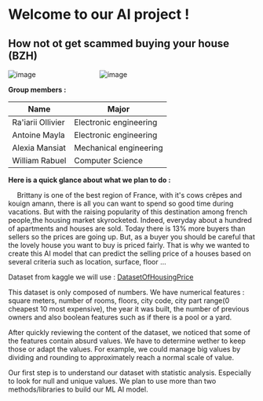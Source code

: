 # **Welcome to our AI project !**
## How not ot get scammed buying your house (BZH)
![image](https://github.com/user-attachments/assets/86d8dada-515b-4e36-ad2f-d8e4fe516113) &emsp;&emsp;&emsp;&emsp;&emsp;&emsp;&emsp;&emsp;&emsp;![image](https://github.com/user-attachments/assets/134dc3d5-86d8-40f4-9c00-3079f658a013)



**Group members :**

|        Name       |        Major           |
|-------------------|------------------------|
| Ra'iarii Ollivier | Electronic engineering |
| Antoine Mayla     | Electronic engineering |
| Alexia Mansiat    | Mechanical engineering |
| William Rabuel    | Computer Science       |



**Here is a quick glance about what we plan to do :**


&emsp; Brittany is one of the best region of France, with it's cows crêpes and kouign amann, there is all you can want to spend so good time during vacations. But with the raising popularity of this destination among french people,the housing market skyrocketed. Indeed, everyday about a hundred of apartments and houses are sold. Today there is 13% more buyers than sellers so the prices are going up. But, as a buyer you should be careful that the lovely house you want to buy is priced fairly. That is why we wanted to create this AI model that can predict the selling price of a houses based on several criteria such as location, surface, floor ...

Dataset from kaggle we will use : [DatasetOfHousingPrice](https://www.kaggle.com/datasets/mssmartypants/paris-housing-price-prediction)

This dataset is only composed of numbers. We have numerical features : square meters, number of rooms, floors, city code, city part range(0 cheapest 10 most expensive), the year it was built, the number of previous owners and also boolean features such as if there is a pool or a yard.  

After quickly reviewing the content of the dataset, we noticed that some of the features contain absurd values. We have to determine wether to keep those or adapt the values. For example, we could manage big values by dividing and rounding to approximately reach a normal scale of value.

Our first step is to understand our dataset with statistic analysis. Especially to look for null and unique values.
We plan to use more than two methods/libraries to build our ML AI model.
